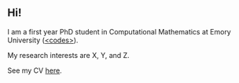 ## Hi!

I am a first year PhD student in Computational Mathematics at Emory University ([\<codes\>](https://www.math.emory.edu/site/codes/)).

My research interests are X, Y, and Z. 

See my CV [here](https:///xuwang.github.io/doc/CV_XuWang.pdf).


